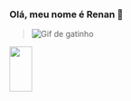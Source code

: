 ### Olá, meu nome é Renan 👋
>![Gif de gatinho](https://media.tenor.com/U28V2bPGlgUAAAAd/gato-sorrindo.gif )
<img src="https://media.tenor.com/U28V2bPGlgUAAAAd/gato-sorrindo.gif" width="40" height="80" />

<!--
**RenanGLima/RenanGLima** is a ✨ _special_ ✨ repository because its `README.md` (this file) appears on your GitHub profile.

Here are some ideas to get you started:

- 🔭 I’m currently working on ...
- 🌱 I’m currently learning ...
- 👯 I’m looking to collaborate on ...
- 🤔 I’m looking for help with ...
- 💬 Ask me about ...
- 📫 How to reach me: ...
- 😄 Pronouns: ...
- ⚡ Fun fact: ...
-->
